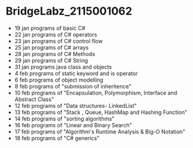 # BridgeLabz_2115001062
- 19 jan programs of basic C# 
- 22 jan programs of C# operators
- 23 jan programs of C# control flow
- 25 jan programs of C# arrays
- 28 jan programs of C# Methods
- 29 jan programs of C# String
- 31 jan programs java class and objects
- 4 feb programs of static keyword and is operator
- 6 feb programs of object modelling
- 8 feb programs of "submission of inheritence"
- 10 feb programs of "Encapsulation, Polymorphism, Interface and Abstract Class"
- 12 feb programs of "Data structures- LinkedList"
- 13 feb programs of "Stack , Queue, HashMap and Hashing Function"
- 14 feb programs of "sorting algorithms"
- 16 feb programs of "Linear and Binary Search"
- 17 feb programs of "Algorithm's Runtime Analysis & Big-O Notation"
- 18 feb programs of "C# generics"
